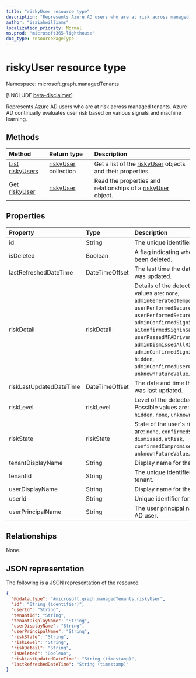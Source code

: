 ```yaml
---
title: "riskyUser resource type"
description: "Represents Azure AD users who are at risk across managed tenants. Azure AD continually evaluates user risk based on various signals and machine learning."
author: "isaiahwilliams"
localization_priority: Normal
ms.prod: "microsoft365-lighthouse"
doc_type: resourcePageType
---
```


# riskyUser resource type

Namespace: microsoft.graph.managedTenants

[!INCLUDE [beta-disclaimer](../../includes/beta-disclaimer.md)]

Represents Azure AD users who are at risk across managed tenants. Azure AD continually evaluates user risk based on various signals and machine learning.

## Methods
|Method|Return type|Description|
|:---|:---|:---|
|[List riskyUsers](../api/managedTenants-riskyuser-list.md)|[riskyUser](../resources/managedTenants-riskyuser.md) collection|Get a list of the [riskyUser](../resources/managedTenants-riskyuser.md) objects and their properties.|
|[Get riskyUser](../api/managedTenants-riskyuser-get.md)|[riskyUser](../resources/managedTenants-riskyuser.md)|Read the properties and relationships of a [riskyUser](../resources/managedTenants-riskyuser.md) object.|

## Properties
|Property|Type|Description|
|:---|:---|:---|
|id|String|The unique identifier for this entity.|
|isDeleted|Boolean|A flag indicating whether the user has been deleted.|
|lastRefreshedDateTime|DateTimeOffset|The last time the data for this entity was updated.|
|riskDetail|riskDetail|Details of the detected risk. Possible values are: `none`, `adminGeneratedTemporaryPassword`, `userPerformedSecuredPasswordChange`, `userPerformedSecuredPasswordReset`, `adminConfirmedSigninSafe`, `aiConfirmedSigninSafe`, `userPassedMFADrivenByRiskBasedPolicy`, `adminDismissedAllRiskForUser`, `adminConfirmedSigninCompromised`, `hidden`, `adminConfirmedUserCompromised`, `unknownFutureValue`.|
|riskLastUpdatedDateTime|DateTimeOffset|The date and time that the risky user was last updated.|
|riskLevel|riskLevel|Level of the detected risky user. Possible values are: `low`, `medium`, `high`, `hidden`, `none`, `unknownFutureValue`.|
|riskState|riskState|State of the user's risk. Possible values are: `none`, `confirmedSafe`, `remediated`, `dismissed`, `atRisk`, `confirmedCompromised`, `unknownFutureValue`.|
|tenantDisplayName|String|Display name for the managed tenant.|
|tenantId|String|The unique identifier for the managed tenant.|
|userDisplayName|String|Display name for the Azure AD user.|
|userId|String|Unique identifier for the Azure AD user.|
|userPrincipalName|String|The user principal name for the Azure AD user.|

## Relationships
None.

## JSON representation
The following is a JSON representation of the resource.
<!-- {
  "blockType": "resource",
  "keyProperty": "id",
  "@odata.type": "microsoft.graph.managedTenants.riskyUser",
  "openType": true
}
-->
``` json
{
  "@odata.type": "#microsoft.graph.managedTenants.riskyUser",
  "id": "String (identifier)",
  "userId": "String",
  "tenantId": "String",
  "tenantDisplayName": "String",
  "userDisplayName": "String",
  "userPrincipalName": "String",
  "riskState": "String",
  "riskLevel": "String",
  "riskDetail": "String",
  "isDeleted": "Boolean",
  "riskLastUpdatedDateTime": "String (timestamp)",
  "lastRefreshedDateTime": "String (timestamp)"
}
```
